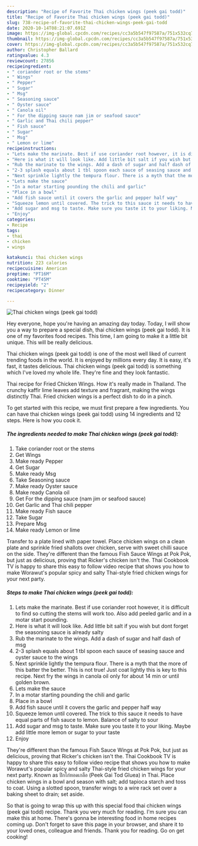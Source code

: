 ```yaml
---
description: "Recipe of Favorite Thai chicken wings (peek gai todd)"
title: "Recipe of Favorite Thai chicken wings (peek gai todd)"
slug: 738-recipe-of-favorite-thai-chicken-wings-peek-gai-todd
date: 2020-10-14T08:21:07.691Z
image: https://img-global.cpcdn.com/recipes/cc3a5b547f97587a/751x532cq70/thai-chicken-wings-peek-gai-todd-recipe-main-photo.jpg
thumbnail: https://img-global.cpcdn.com/recipes/cc3a5b547f97587a/751x532cq70/thai-chicken-wings-peek-gai-todd-recipe-main-photo.jpg
cover: https://img-global.cpcdn.com/recipes/cc3a5b547f97587a/751x532cq70/thai-chicken-wings-peek-gai-todd-recipe-main-photo.jpg
author: Christopher Ballard
ratingvalue: 4.3
reviewcount: 27856
recipeingredient:
- " coriander root or the stems"
- " Wings"
- " Pepper"
- " Sugar"
- " Msg"
- " Seasoning sauce"
- " Oyster sauce"
- " Canola oil"
- " For the dipping sauce nam jim or seafood sauce"
- " Garlic and Thai chili pepper"
- " Fish sauce"
- " Sugar"
- " Msg"
- " Lemon or lime"
recipeinstructions:
- "Lets make the marinate. Best if use coriander root however, it is difficult to find so cutting the stems will work too. Also add peeled garlic and in a motar start pounding."
- "Here is what it will look like. Add little bit salt if you wish but dont forget the seasoning sauce is already salty"
- "Rub the marinate to the wings. Add a dash of sugar and half dash of msg"
- "2-3 splash equals about 1 tbl spoon each sauce of seasing sauce and oyster sauce to the wings"
- "Next sprinkle lightly the tempura flour. There is a myth that the more of this batter the better. This is not true! Just coat lightly this is key to this recipe. Next fry the wings in canola oil only for about 14 min or until golden brown."
- "Lets make the sauce"
- "In a motar starting pounding the chili and garlic"
- "Place in a bowl"
- "Add fish sauce until it covers the garlic and pepper half way"
- "Squeeze lemon until covered. The trick to this sauce it needs to have equal parts of fish sauce to lemon. Balance of salty to sour"
- "Add sugar and msg to taste. Make sure you taste it to your liking. Maybe add little more lemon or sugar to your taste"
- "Enjoy"
categories:
- Recipe
tags:
- thai
- chicken
- wings

katakunci: thai chicken wings 
nutrition: 223 calories
recipecuisine: American
preptime: "PT16M"
cooktime: "PT45M"
recipeyield: "2"
recipecategory: Dinner

---
```



![Thai chicken wings (peek gai todd)](https://img-global.cpcdn.com/recipes/cc3a5b547f97587a/751x532cq70/thai-chicken-wings-peek-gai-todd-recipe-main-photo.jpg)

Hey everyone, hope you're having an amazing day today. Today, I will show you a way to prepare a special dish, thai chicken wings (peek gai todd). It is one of my favorites food recipes. This time, I am going to make it a little bit unique. This will be really delicious.

Thai chicken wings (peek gai todd) is one of the most well liked of current trending foods in the world. It is enjoyed by millions every day. It is easy, it's fast, it tastes delicious. Thai chicken wings (peek gai todd) is something which I've loved my whole life. They're fine and they look fantastic.

Thai recipe for Fried Chicken Wings. How it&#39;s really made in Thailand. The crunchy kaffir lime leaves add texture and fragrant, making the wings distinctly Thai. Fried chicken wings is a perfect dish to do in a pinch.


To get started with this recipe, we must first prepare a few ingredients. You can have thai chicken wings (peek gai todd) using 14 ingredients and 12 steps. Here is how you cook it.

<!--inarticleads1-->

##### The ingredients needed to make Thai chicken wings (peek gai todd):

1. Take  coriander root or the stems
1. Get  Wings
1. Make ready  Pepper
1. Get  Sugar
1. Make ready  Msg
1. Take  Seasoning sauce
1. Make ready  Oyster sauce
1. Make ready  Canola oil
1. Get  For the dipping sauce (nam jim or seafood sauce)
1. Get  Garlic and Thai chili pepper
1. Make ready  Fish sauce
1. Take  Sugar
1. Prepare  Msg
1. Make ready  Lemon or lime


Transfer to a plate lined with paper towel. Place chicken wings on a clean plate and sprinkle fried shallots over chicken, serve with sweet chilli sauce on the side. They&#39;re different than the famous Fish Sauce Wings at Pok Pok, but just as delicious, proving that Ricker&#39;s chicken isn&#39;t the. Thai Cookbook TV is happy to share this easy to follow video recipe that shows you how to make Worawut&#39;s popular spicy and salty Thai-style fried chicken wings for your next party. 

<!--inarticleads2-->

##### Steps to make Thai chicken wings (peek gai todd):

1. Lets make the marinate. Best if use coriander root however, it is difficult to find so cutting the stems will work too. Also add peeled garlic and in a motar start pounding.
1. Here is what it will look like. Add little bit salt if you wish but dont forget the seasoning sauce is already salty
1. Rub the marinate to the wings. Add a dash of sugar and half dash of msg
1. 2-3 splash equals about 1 tbl spoon each sauce of seasing sauce and oyster sauce to the wings
1. Next sprinkle lightly the tempura flour. There is a myth that the more of this batter the better. This is not true! Just coat lightly this is key to this recipe. Next fry the wings in canola oil only for about 14 min or until golden brown.
1. Lets make the sauce
1. In a motar starting pounding the chili and garlic
1. Place in a bowl
1. Add fish sauce until it covers the garlic and pepper half way
1. Squeeze lemon until covered. The trick to this sauce it needs to have equal parts of fish sauce to lemon. Balance of salty to sour
1. Add sugar and msg to taste. Make sure you taste it to your liking. Maybe add little more lemon or sugar to your taste
1. Enjoy


They&#39;re different than the famous Fish Sauce Wings at Pok Pok, but just as delicious, proving that Ricker&#39;s chicken isn&#39;t the. Thai Cookbook TV is happy to share this easy to follow video recipe that shows you how to make Worawut&#39;s popular spicy and salty Thai-style fried chicken wings for your next party. Known as ปีกไก่ทอดเกลือ (Peek Gai Tod Gluea) in Thai. Place chicken wings in a bowl and season with salt; add tapioca starch and toss to coat. Using a slotted spoon, transfer wings to a wire rack set over a baking sheet to drain; set aside. 

So that is going to wrap this up with this special food thai chicken wings (peek gai todd) recipe. Thank you very much for reading. I'm sure you can make this at home. There's gonna be interesting food in home recipes coming up. Don't forget to save this page in your browser, and share it to your loved ones, colleague and friends. Thank you for reading. Go on get cooking!
